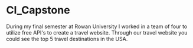 # CI_Capstone
During my final semester at Rowan University I worked in a team of four to utilize free API's to create a travel website. Through our travel website you could see the top 5 travel destinations in the USA.

